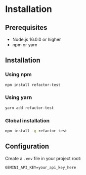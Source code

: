 # Installation

## Prerequisites

- Node.js 16.0.0 or higher
- npm or yarn

## Installation

### Using npm

```bash
npm install refactor-test
```

### Using yarn

```bash
yarn add refactor-test
```

### Global installation

```bash
npm install -g refactor-test
```

## Configuration

Create a `.env` file in your project root:

```env
GEMINI_API_KEY=your_api_key_here
```

